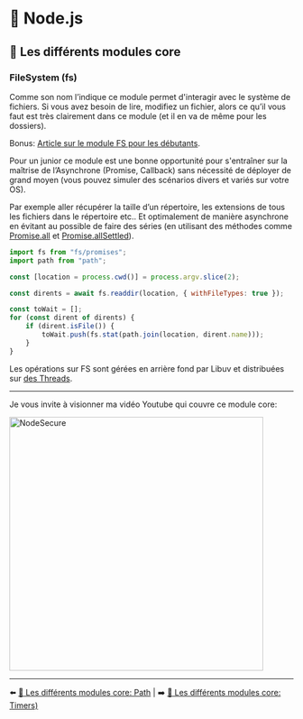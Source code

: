 # 🐢 Node.js

## 🌟 Les différents modules core

### FileSystem (fs)

Comme son nom l’indique ce module permet d'interagir avec le système de fichiers. Si vous avez besoin de lire, modifiez un fichier, alors ce qu’il vous faut est très clairement dans ce module (et il en va de même pour les dossiers).

Bonus: [Article sur le module FS pour les débutants](https://catalins.tech/a-beginners-guide-to-the-file-system-module-in-nodejs).

Pour un junior ce module est une bonne opportunité pour s'entraîner sur la maîtrise de l’Asynchrone (Promise, Callback) sans nécessité de déployer de grand moyen (vous pouvez simuler des scénarios divers et variés sur votre OS).

Par exemple aller récupérer la taille d’un répertoire, les extensions de tous les fichiers dans le répertoire etc.. Et optimalement de manière asynchrone en évitant au possible de faire des séries (en utilisant des méthodes comme [Promise.all](https://developer.mozilla.org/fr/docs/Web/JavaScript/Reference/Objets_globaux/Promise/all) et [Promise.allSettled](https://developer.mozilla.org/fr/docs/Web/JavaScript/Reference/Objets_globaux/Promise/allSettled)).

```js
import fs from "fs/promises";
import path from "path";

const [location = process.cwd()] = process.argv.slice(2);

const dirents = await fs.readdir(location, { withFileTypes: true });

const toWait = [];
for (const dirent of dirents) {
    if (dirent.isFile()) {
        toWait.push(fs.stat(path.join(location, dirent.name)));
    }
}
```

Les opérations sur FS sont gérées en arrière fond par Libuv et distribuées sur [des Threads](http://docs.libuv.org/en/v1.x/threadpool.html). 

---

Je vous invite à visionner ma vidéo Youtube qui couvre ce module core:

<a href="https://www.youtube.com/watch?v=N2s8sao1b6w" target="_blank">
    <img src="../../../../assets/nodejs/core-modules/nodejs_fs_miniature.jpg" alt="NodeSecure" width="450">
</a>

---

⬅️ [🌟 Les différents modules core: Path](./3-path.md) |
➡️ [🌟 Les différents modules core: Timers)](./5-timers.md)
